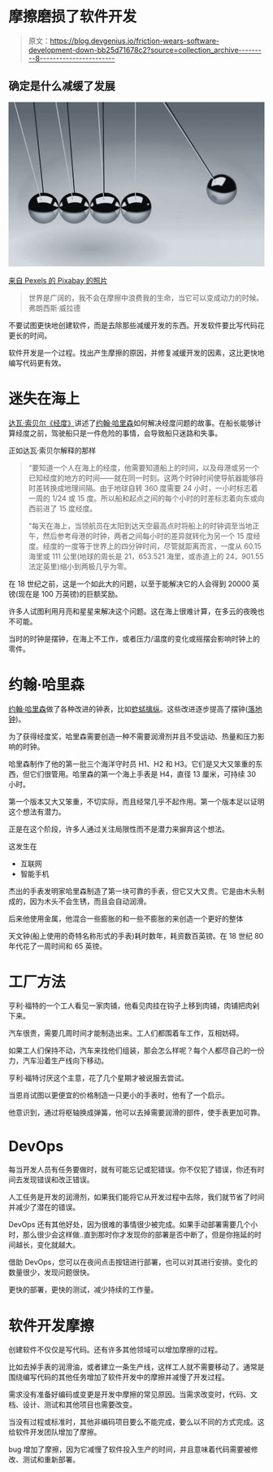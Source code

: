 # 摩擦磨损了软件开发

> 原文：<https://blog.devgenius.io/friction-wears-software-development-down-bb25d71678c2?source=collection_archive---------8----------------------->

## 确定是什么减缓了发展

![](img/658e07ccaa546e610547a9ba3e9925b0.png)

[来自 Pexels 的 Pixabay 的照片](https://www.pexels.com/photo/gray-newton-s-cradle-in-close-up-photogaphy-60582/)

> 世界是广阔的，我不会在摩擦中浪费我的生命，当它可以变成动力的时候。弗朗西斯·威拉德

不要试图更快地创建软件，而是去除那些减缓开发的东西。开发软件要比写代码花更长的时间。

软件开发是一个过程。找出产生摩擦的原因，并修复减缓开发的因素，这比更快地编写代码更有效。

# 迷失在海上

[达瓦·索贝尔《经度》](https://en.wikipedia.org/wiki/Longitude_(book))讲述了[约翰·哈里森](https://en.wikipedia.org/wiki/John_Harrison)如何解决经度问题的故事。在船长能够计算经度之前，驾驶船只是一件危险的事情，会导致船只迷路和失事。

正如达瓦·索贝尔解释的那样

> “要知道一个人在海上的经度，他需要知道船上的时间，以及母港或另一个已知经度的地方的时间——就在同一时刻。这两个时钟时间使导航器能够将时差转换成地理间隔。由于地球自转 360 度需要 24 小时，一小时标志着一周的 1/24 或 15 度。所以船和起点之间的每个小时的时差标志着向东或向西前进了 15 度经度。
> 
> “每天在海上，当领航员在太阳到达天空最高点时将船上的时钟调至当地正午，然后参考母港的时钟，两者之间每小时的差异就转化为另一个 15 度经度。经度的一度等于世界上的四分钟时间，尽管就距离而言，一度从 60.15 海里或 111 公里(地球的周长是 21，653.521 海里，或赤道上的 24，901.55 法定英里)缩小到两极几乎为零。

在 18 世纪之前，这是一个如此大的问题，以至于能解决它的人会得到 20000 英镑(现在是 100 万英镑)的巨额奖励。

许多人试图利用月亮和星星来解决这个问题。这在海上很难计算，在多云的夜晚也不可能。

当时的时钟是摆钟，在海上不工作，或者压力/温度的变化或摇摆会影响时钟上的零件。

# 约翰·哈里森

[约翰·哈里森](https://en.wikipedia.org/wiki/John_Harrison)做了各种改进的钟表，比如[蚱蜢擒纵](https://en.wikipedia.org/wiki/Grasshopper_escapement)。这些改进逐步提高了摆钟([落地钟](https://en.wikipedia.org/wiki/Grandfather_clock))。

为了获得经度奖，哈里森需要创造一种不需要润滑剂并且不受运动、热量和压力影响的时钟。

哈里森制作了他的第一批三个海洋守时员 H1、H2 和 H3。它们是又大又笨重的东西，但它们很管用。哈里森的第一个海上手表是 H4，直径 13 厘米，可持续 30 小时。

第一个版本又大又笨重，不切实际，而且经常几乎不起作用。第一个版本足以证明这个想法有潜力。

正是在这个阶段，许多人通过关注局限性而不是潜力来摒弃这个想法。

这发生在

*   互联网
*   智能手机

杰出的手表发明家哈里森制造了第一块可靠的手表，但它又大又贵。它是由木头制成的，因为木头不会生锈，而且会自动润滑。

后来他使用金属，他混合一些膨胀的和一些不膨胀的来创造一个更好的整体

天文钟(船上使用的奇特名称形式的手表)耗时数年，耗资数百英镑。在 18 世纪 80 年代花了一周时间和 65 英镑。

# **工厂方法**

亨利·福特的一个工人看见一家肉铺，他看见肉挂在钩子上移到肉铺，肉铺把肉剁下来。

汽车很贵，需要几周时间才能制造出来。工人们都围着车工作，互相妨碍。

如果工人们保持不动，汽车来找他们组装，那会怎么样呢？每个人都尽自己的一份力，汽车沿着生产线向下移动。

亨利·福特讨厌这个主意，花了几个星期才被说服去尝试。

当恩肖试图以更便宜的价格制造一只更小的手表时，他有了一个启示。

他意识到，通过将枢轴换成弹簧，他可以去掉需要润滑的部件，使手表更加可靠。

# **DevOps**

每当开发人员有任务要做时，就有可能忘记或犯错误。你不仅犯了错误，你还有时间去发现错误和改正错误。

人工任务是开发的润滑剂，如果我们能将它从开发过程中去除，我们就节省了时间并减少了潜在的错误。

DevOps 还有其他好处，因为很难的事情很少被完成。如果手动部署需要几个小时，那么很少会这样做..直到那时你才发现你的部署是否中断了，但是你拖延的时间越长，变化就越大。

借助 DevOps，您可以在夜间点击按钮进行部署，也可以对其进行安排。变化的数量很少，发现问题很快。

更快的部署，更快的测试，减少持续的工作量。

# **软件开发摩擦**

创建软件不仅仅是写代码。还有许多其他领域可以增加摩擦的过程。

比如去掉手表的润滑油，或者建立一条生产线，这样工人就不需要移动了。通常是围绕编写代码的其他任务增加了软件开发中的摩擦并减慢了开发过程。

需求没有准备好编码或变更是开发中摩擦的常见原因。当需求改变时，代码、文档、设计、测试和其他项目也需要改变。

当没有过程或标准时，其他非编码项目要么不能完成，要么以不同的方式完成。这给软件开发团队增加了摩擦。

bug 增加了摩擦，因为它减慢了软件投入生产的时间，并且意味着代码需要被修改、测试和重新部署。
